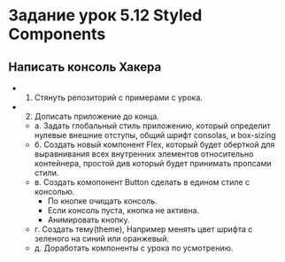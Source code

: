 

# Задание урок 5.12 Styled Components

## Написать консоль Хакера

- 1. Стянуть репозиторий с примерами с урока.
- 2. Дописать приложение до конца.
  - a. Задать глобальный стиль приложению, который определит нулевые внешние отступы, общий шрифт consolas, и box-sizing
  - б. Создать новый компонент Flex, который будет оберткой для выравнивания всех внутренних элементов относительно контейнера, 
      простой див который будет принимать пропсами стили. 
  - в. Создать комопонент Button сделать в едином стиле с консолью. 
      -  По кнопке очищать консоль. 
      -  Если консоль пуста, кнопка не активна.  
      -  Анимировать кнопку.
  - г. Создать тему(theme), Например менять цвет шрифта с зеленого на синий или оранжевый. 
  - д. Доработать компоненты с урока по усмотрению.
     


